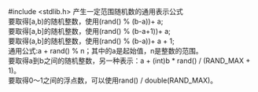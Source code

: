 #include <stdlib.h>
产生一定范围随机数的通用表示公式   
要取得[a,b)的随机整数，使用(rand() % (b-a))+ a;   
要取得[a,b]的随机整数，使用(rand() % (b-a+1))+ a;   
要取得(a,b]的随机整数，使用(rand() % (b-a))+ a + 1;   
通用公式:a + rand() % n；其中的a是起始值，n是整数的范围。   
要取得a到b之间的随机整数，另一种表示：a + (int)b * rand() / (RAND_MAX + 1)。   
要取得0～1之间的浮点数，可以使用rand() / double(RAND_MAX)。  
